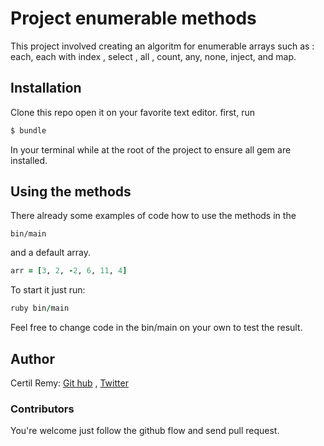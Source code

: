 # Project enumerable methods

This project involved creating an algoritm for enumerable arrays such as : each, each with index , select , all , count, any, none, inject, and map.

## Installation

Clone this repo open it on your favorite text editor.
first, run 
```ruby
$ bundle 
```
In your terminal while at the root of the project to ensure all gem are installed.
 
 ## Using the methods
There already some examples of code how to use the methods in the 
```
bin/main 
```
and a default array. 
```ruby
arr = [3, 2, -2, 6, 11, 4]
```
To start it just run: 
```ruby
ruby bin/main
```
Feel free to change code in the bin/main on your own to test the result.

## Author 

Certil Remy:
[Git hub](https://github.com/certilremy) , [Twitter](https://twitter.com/certilremy)

### Contributors

You're welcome just follow the github flow and send pull request.

